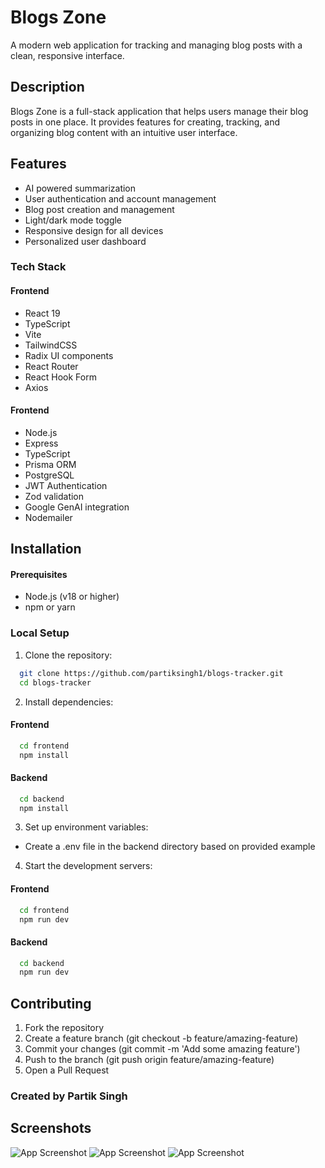 
# Blogs Zone


A modern web application for tracking and managing blog posts with a clean, responsive interface.

## Description
Blogs Zone is a full-stack application that helps users manage their blog posts in one place. It provides features for creating, tracking, and organizing blog content with an intuitive user interface.

## Features
- AI powered summarization
- User authentication and account management
- Blog post creation and management
- Light/dark mode toggle
- Responsive design for all devices
- Personalized user dashboard

### Tech Stack

#### Frontend
- React 19
- TypeScript
- Vite
- TailwindCSS
- Radix UI components
- React Router
- React Hook Form
- Axios
#### Frontend
- Node.js
- Express
- TypeScript
- Prisma ORM
- PostgreSQL
- JWT Authentication
- Zod validation
- Google GenAI integration
- Nodemailer

## Installation
#### Prerequisites
- Node.js (v18 or higher)
- npm or yarn
### Local Setup
1) Clone the repository:

```bash
  git clone https://github.com/partiksingh1/blogs-tracker.git
  cd blogs-tracker
```
2. Install dependencies:
#### Frontend
```bash
  cd frontend
  npm install
```
#### Backend
```bash
  cd backend
  npm install
 ```
3. Set up environment variables:
- Create a .env file in the backend directory based on provided example
4. Start the development servers:
#### Frontend
```bash
  cd frontend
  npm run dev
```
#### Backend
```bash
  cd backend
  npm run dev
 ```

## Contributing
1. Fork the repository
2. Create a feature branch (git checkout -b feature/amazing-feature)
3. Commit your changes (git commit -m 'Add some amazing feature')
4. Push to the branch (git push origin feature/amazing-feature)
5. Open a Pull Request

### Created by Partik Singh
## Screenshots

![App Screenshot](https://drive.google.com/file/d/1uNve2IpI3j8G1j0JD_fmOILRWwD5bbJr/view?usp=sharing)
![App Screenshot](https://drive.google.com/file/d/1zpf-leZ_-y0Mk0hiUZt7CqJmEDojyXYI/view?usp=sharing)
![App Screenshot](https://drive.google.com/file/d/1ycBojEeD_Fr_3ej7_EuUXF6cI6-kfzGv/view?usp=sharing)
